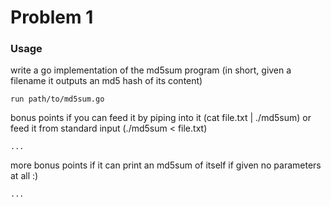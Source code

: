 # Problem 1

### Usage

write a go implementation of the md5sum program (in short, given a filename it outputs an md5 hash of its content)

    run path/to/md5sum.go

bonus points if you can feed it by piping into it (cat file.txt | ./md5sum) or feed it from standard input (./md5sum < file.txt)

    ...

more bonus points if it can print an md5sum of itself if given no parameters at all :)

    ... 
